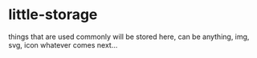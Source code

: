 # little-storage
things that are used commonly will be stored here, can be anything, img, svg, icon whatever comes next...
